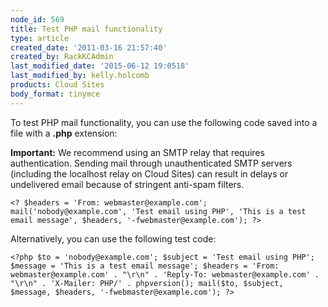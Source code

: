```yaml
---
node_id: 569
title: Test PHP mail functionality
type: article
created_date: '2011-03-16 21:57:40'
created_by: RackKCAdmin
last_modified_date: '2015-06-12 19:0518'
last_modified_by: kelly.holcomb
products: Cloud Sites
body_format: tinymce
---
```


To test PHP mail functionality, you can use the following code saved
into a file with a **.php** extension:

**Important:** We recommend using an SMTP relay that requires
authentication. Sending mail through unauthenticated SMTP servers
(including the localhost relay on Cloud Sites) can result in delays or
undelivered email because of stringent anti-spam filters.

    <? $headers = 'From: webmaster@example.com'; mail('nobody@example.com', 'Test email using PHP', 'This is a test email message', $headers, '-fwebmaster@example.com'); ?>

Alternatively, you can use the following test code:

    <?php $to = 'nobody@example.com'; $subject = 'Test email using PHP'; $message = 'This is a test email message'; $headers = 'From: webmaster@example.com' . "\r\n" . 'Reply-To: webmaster@example.com' . "\r\n" . 'X-Mailer: PHP/' . phpversion(); mail($to, $subject, $message, $headers, '-fwebmaster@example.com'); ?>


